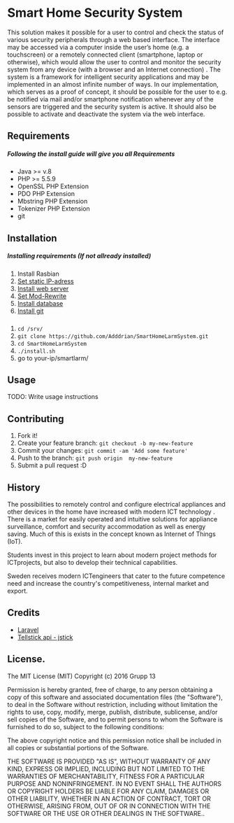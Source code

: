 # Smart Home Security System

This solution makes it possible for a user to control and check the status of various
security peripherals through a web based interface. The interface may be accessed via
a computer inside the user’s home (e.g. a touchscreen) or a remotely connected client
(smartphone, laptop or otherwise), which would allow the user to control and monitor
the security system from any device (with a browser and an Internet connection) .
The system is a framework for intelligent security applications and may be
implemented in an almost infinite number of ways. In our implementation, which
serves as a proof of concept, it should be possible for the user to e.g. be notified via
mail and/or smartphone notification whenever any of the sensors are triggered and the
security system is active. It should also be possible to activate and deactivate the
system via the web interface.

## Requirements
##### Following the install guide will give you all Requirements

-  Java >= v.8
-  PHP >= 5.5.9
- OpenSSL PHP Extension
-  PDO PHP Extension
-  Mbstring PHP Extension
-  Tokenizer PHP Extension
-  git

## Installation
##### Installing requirements (If not allready installed)

1. Install Rasbian
2. [Set static IP-adress](https://github.com/Adddrian/SmartHomeLarmSystem/wiki/Set-static-IP-adress-on-your-Raspberry-Pi)
3. [Install web server](https://github.com/Adddrian/SmartHomeLarmSystem/wiki/Set-static-IP-adress-on-your-Raspberry-Pi)
4. [Set Mod-Rewrite](https://github.com/Adddrian/SmartHomeLarmSystem/wiki/Mod-Rewrite)
5. [Install database](https://github.com/Adddrian/SmartHomeLarmSystem/wiki/MySQL-setup)
6. [Install git]()

###

1. `cd /srv/`
2. `git clone https://github.com/Adddrian/SmartHomeLarmSystem.git`
3. `cd SmartHomeLarmSystem `
6. `./install.sh `
7. go to your-ip/smartlarm/


## Usage

TODO: Write usage instructions

## Contributing

1. Fork it!
2. Create your feature branch: `git checkout -b my-new-feature`
3. Commit your changes: `git commit -am 'Add some feature'`
4. Push to the branch: `git push origin  my-new-feature`
5. Submit a pull request :D

## History

The possibilities to remotely control and configure electrical appliances and other
devices in the home have increased with modern ICT technology . There is a market
for easily operated and intuitive solutions for appliance surveillance, comfort­ and
security accommodation as well as energy saving. Much of this is exists in the
concept known as Internet of Things (IoT).

Students invest in this project to learn about modern project methods for ICT­projects,
but also to develop their technical capabilities.

Sweden receives modern ICT­engineers that cater to the future competence need and
increase the country's competitiveness, internal market and export.


## Credits

- [Laravel](https://github.com/laravel/laravel)
- [Tellstick api - jstick](https://github.com/juppinet)

## License.

The MIT License (MIT)
Copyright (c) 2016 Grupp 13

Permission is hereby granted, free of charge, to any person obtaining a copy of this software and associated documentation files (the "Software"), to deal in the Software without restriction, including without limitation the rights to use, copy, modify, merge, publish, distribute, sublicense, and/or sell copies of the Software, and to permit persons to whom the Software is furnished to do so, subject to the following conditions:

The above copyright notice and this permission notice shall be included in all copies or substantial portions of the Software.

THE SOFTWARE IS PROVIDED "AS IS", WITHOUT WARRANTY OF ANY KIND, EXPRESS OR IMPLIED, INCLUDING BUT NOT LIMITED TO THE WARRANTIES OF MERCHANTABILITY, FITNESS FOR A PARTICULAR PURPOSE AND NONINFRINGEMENT. IN NO EVENT SHALL THE AUTHORS OR COPYRIGHT HOLDERS BE LIABLE FOR ANY CLAIM, DAMAGES OR OTHER LIABILITY, WHETHER IN AN ACTION OF CONTRACT, TORT OR OTHERWISE, ARISING FROM, OUT OF OR IN CONNECTION WITH THE SOFTWARE OR THE USE OR OTHER DEALINGS IN THE SOFTWARE..
